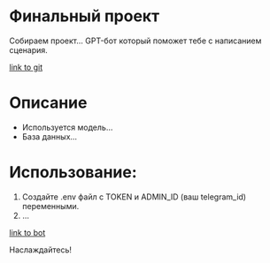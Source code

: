 # Финальный проект
Собираем проект... GPT-бот который поможет тебе с написанием сценария. 

[link to git](https://github.com/)

# Описание
* Используется модель...
* База данных...

# Использование:
1. Создайте .env файл с TOKEN и ADMIN_ID (ваш telegram_id) переменными.
2. ...

[link to bot](https://github.com/) 

Наслаждайтесь!